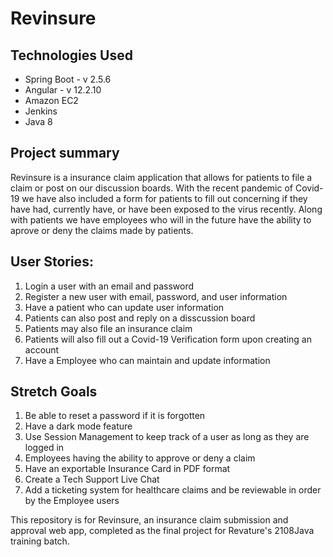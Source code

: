 # Revinsure

Technologies Used
-----------
* Spring Boot - v 2.5.6
* Angular - v 12.2.10
* Amazon EC2
* Jenkins
* Java 8 

Project summary
-----------
Revinsure is a insurance claim application that allows for patients to file a claim or post on our discussion boards. With the recent pandemic of Covid-19 we have also included a form for patients to fill out concerning if they have had, currently have, or have been exposed to the virus recently. Along with patients we have employees who will in the future have the ability to aprove or deny the claims made by patients.

User Stories:
-----------
1. Login a user with an email and password
2. Register a new user with email, password, and user information
3. Have a patient who can update user information
4. Patients can also post and reply on a disscussion board
5. Patients may also file an insurance claim
6. Patients will also fill out a Covid-19 Verification form upon creating an account 
7. Have a Employee who can maintain and update information

Stretch Goals
-----------
1. Be able to reset a password if it is forgotten
2. Have a dark mode feature
3. Use Session Management to keep track of a user as long as they are logged in
4. Employees having the ability to approve or deny a claim
5. Have an exportable Insurance Card in PDF format
6. Create a Tech Support Live Chat
7. Add a ticketing system for healthcare claims and be reviewable in order by the Employee users


This repository is for Revinsure, an insurance claim submission and approval web app, completed as the final project for Revature's 2108Java training batch.
